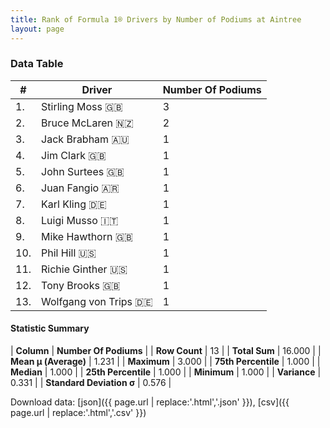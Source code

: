 ```yaml
---
title: Rank of Formula 1® Drivers by Number of Podiums at Aintree
layout: page
---
```


<canvas id="chart" width="400" height="180"></canvas>
<script>
var data = {
    "datasets": [
        {
            "backgroundColor": [
                "#9C8E8D",
                "#9C8E8D",
                "#9C8E8D",
                "#9C8E8D",
                "#9C8E8D",
                "#9C8E8D",
                "#9C8E8D",
                "#9C8E8D",
                "#9C8E8D",
                "#9C8E8D",
                "#9C8E8D",
                "#9C8E8D",
                "#9C8E8D"
            ],
            "borderColor": [
                "#1D181E",
                "#1D181E",
                "#1D181E",
                "#1D181E",
                "#1D181E",
                "#1D181E",
                "#1D181E",
                "#1D181E",
                "#1D181E",
                "#1D181E",
                "#1D181E",
                "#1D181E",
                "#1D181E"
            ],
            "borderWidth": 1,
            "data": [
                3.0,
                2.0,
                1.0,
                1.0,
                1.0,
                1.0,
                1.0,
                1.0,
                1.0,
                1.0,
                1.0,
                1.0,
                1.0
            ],
            "label": "Number Of Podiums"
        }
    ],
    "labels": [
        "Stirling Moss",
        "Bruce McLaren",
        "Jack Brabham",
        "Jim Clark",
        "John Surtees",
        "Juan Fangio",
        "Karl Kling",
        "Luigi Musso",
        "Mike Hawthorn",
        "Phil Hill",
        "Richie Ginther",
        "Tony Brooks",
        "Wolfgang von Trips"
    ]
};
var options = {
  legend: {
    display: false
  },
  scales: {
    xAxes: [{
      ticks: {
        beginAtZero: true,
        maxRotation: 180,
        display: window.innerWidth > 800
      }
    }],
    yAxes: [{
      ticks: {
        beginAtZero: true
      }
    }]
  },
  onResize: function(chart, size) {
    chart.options.scales.xAxes[0].ticks.display = size.width > 800;
  }
};
var chart = new Chart("chart", {
    data: data,
    type: 'bar',
    options: options
});
</script>



### Data Table

| # | Driver | Number Of Podiums |
|--|--|--|
| 1. | Stirling Moss 🇬🇧 | 3 |
| 2. | Bruce McLaren 🇳🇿 | 2 |
| 3. | Jack Brabham 🇦🇺 | 1 |
| 4. | Jim Clark 🇬🇧 | 1 |
| 5. | John Surtees 🇬🇧 | 1 |
| 6. | Juan Fangio 🇦🇷 | 1 |
| 7. | Karl Kling 🇩🇪 | 1 |
| 8. | Luigi Musso 🇮🇹 | 1 |
| 9. | Mike Hawthorn 🇬🇧 | 1 |
| 10. | Phil Hill 🇺🇸 | 1 |
| 11. | Richie Ginther 🇺🇸 | 1 |
| 12. | Tony Brooks 🇬🇧 | 1 |
| 13. | Wolfgang von Trips 🇩🇪 | 1 |

#### Statistic Summary

| **Column** | **Number Of Podiums** |
| **Row Count** | 13 |
| **Total Sum** | 16.000 |
| **Mean μ (Average)** | 1.231 |
| **Maximum** | 3.000 |
| **75th Percentile** | 1.000 |
| **Median** | 1.000 |
| **25th Percentile** | 1.000 |
| **Minimum** | 1.000 |
| **Variance** | 0.331 |
| **Standard Deviation σ** | 0.576 |

Download data: [json]({{ page.url | replace:'.html','.json' }}), [csv]({{ page.url | replace:'.html','.csv' }})
